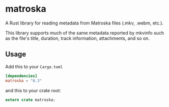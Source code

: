 matroska
========

A Rust library for reading metadata from Matroska files
(.mkv, .webm, etc.).

This library supports much of the same metadata reported by
mkvinfo such as the file's title, duration, track information,
attachments, and so on.

## Usage

Add this to your `Cargo.toml`

```toml
[dependencies]
matroska = "0.3"
```

and this to your crate root:

```rust
extern crate matroska;
```
